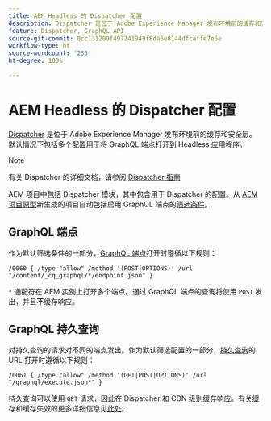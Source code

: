 ```yaml
---
title: AEM Headless 的 Dispatcher 配置
description: Dispatcher 是位于 Adobe Experience Manager 发布环境前的缓存和安全层。使用多个配置将 GraphQL 端点打开到 Headless 应用程序。
feature: Dispatcher, GraphQL API
source-git-commit: 0cc131209f497241949f8da6e8144dfcaffe7e6e
workflow-type: ht
source-wordcount: '233'
ht-degree: 100%

---
```



# AEM Headless 的 Dispatcher 配置

[Dispatcher](https://experienceleague.adobe.com/docs/experience-manager-dispatcher/using/dispatcher.html?lang=zh-Hans) 是位于 Adobe Experience Manager 发布环境前的缓存和安全层。默认情况下包括多个配置用于将 GraphQL 端点打开到 Headless 应用程序。

>[!NOTE]
>
>有关 Dispatcher 的详细文档，请参阅 [Dispatcher 指南](https://experienceleague.adobe.com/docs/experience-manager-dispatcher/using/dispatcher.html?lang=zh-Hans)

AEM 项目中包括 Dispatcher 模块，其中包含用于 Dispatcher 的配置。从 [AEM 项目原型](https://github.com/adobe/aem-project-archetype)新生成的项目自动包括启用 GraphQL 端点的[筛选条件](https://experienceleague.adobe.com/docs/experience-manager-dispatcher/using/configuring/dispatcher-configuration.html?lang=zh-Hans?#defining-a-filter)。

## GraphQL 端点

作为默认筛选条件的一部分，[GraphQL 端点](/help/headless/graphql-api/graphql-endpoint.md)打开时遵循以下规则：

```
/0060 { /type "allow" /method '(POST|OPTIONS)' /url "/content/_cq_graphql/*/endpoint.json" }
```

`*` 通配符在 AEM 实例上打开多个端点。通过 GraphQL 端点的查询将使用 `POST` 发出，并且&#x200B;**不**&#x200B;缓存响应。

## GraphQL 持久查询

对持久查询的请求对不同的端点发出。作为默认筛选配置的一部分，[持久查询](/help/headless/graphql-api/persisted-queries.md)的 URL 打开时遵循以下规则：

```
/0061 { /type "allow" /method '(GET|POST|OPTIONS)' /url "/graphql/execute.json*" }
```

持久查询可以使用 `GET` 请求，因此在 Dispatcher 和 CDN 级别缓存响应。有关缓存和缓存失效的更多详细信息见[此处](/help/implementing/dispatcher/caching.md)。

